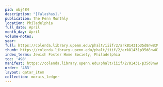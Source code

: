 ```yaml
---
pid: obj484
description: "[Falashas]."
publication: The Penn Monthly
location: Philadelphia
full_date: April
month_day: April
volume-notes:
year:
full: https://colenda.library.upenn.edu/phalt/iiif/2/ark81431p35d8nw83%2FSHA256E-s6491347--81fa438c7f8ab6c104762013be6d0d1cae5b307b6f81536fff4aa06b90c311f5.jpeg/full/3500,/0/default.jpg
thumb: https://colenda.library.upenn.edu/phalt/iiif/2/ark81431p35d8nw83%2FSHA256E-s6491347--81fa438c7f8ab6c104762013be6d0d1cae5b307b6f81536fff4aa06b90c311f5.jpeg/full/!200,200/0/default.jpg
index_terms: Jewish Foster Home Society, Philadelphia
toc: '498'
manifest: https://colenda.library.upenn.edu/phalt/iiif/2/81431-p35d8nw83/manifest
order: '483'
layout: qatar_item
collection: morais_ledger
---
```

